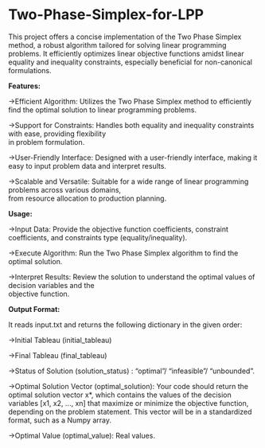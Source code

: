 # Two-Phase-Simplex-for-LPP
This project offers a concise implementation of the Two Phase Simplex method, a robust algorithm tailored for solving linear programming problems. It efficiently optimizes linear objective functions amidst linear equality and inequality constraints, especially beneficial for non-canonical formulations.

**Features:**

->Efficient Algorithm: Utilizes the Two Phase Simplex method to efficiently find the optimal solution to 
  linear programming problems.

->Support for Constraints: Handles both equality and inequality constraints with ease, providing flexibility  
  in problem formulation.

->User-Friendly Interface: Designed with a user-friendly interface, making it easy to input problem data and 
  interpret results.

->Scalable and Versatile: Suitable for a wide range of linear programming problems across various domains,   
  from resource allocation to production planning.

**Usage:**

->Input Data: Provide the objective function coefficients, constraint coefficients, and constraints type 
  (equality/inequality).

->Execute Algorithm: Run the Two Phase Simplex algorithm to find the optimal solution.

->Interpret Results: Review the solution to understand the optimal values of decision variables and the     
  objective function.

**Output Format:**

It reads input.txt and returns the following dictionary in the given order:

->Initial Tableau (initial_tableau)

->Final Tableau (final_tableau)

->Status of Solution (solution_status) : “optimal”/ “infeasible”/ “unbounded”.

->Optimal Solution Vector (optimal_solution): Your code should return the optimal solution 
  vector x*, which contains the values of the decision variables [x1, x2, ..., xn] that maximize or 
  minimize the objective function, depending on the problem statement. This vector will be 
  in a standardized format, such as a Numpy array.
  
->Optimal Value (optimal_value): Real values.
  
